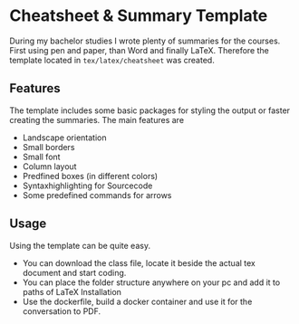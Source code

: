 # Cheatsheet & Summary Template

During my bachelor studies I wrote plenty of summaries for the courses. First using pen and paper, than Word and finally LaTeX. Therefore the template located in `tex/latex/cheatsheet` was created.

## Features

The template includes some basic packages for styling the output or faster creating the summaries. The main features are

* Landscape orientation
* Small borders
* Small font
* Column layout
* Predfined boxes (in different colors)
* Syntaxhighlighting for Sourcecode
* Some predefined commands for arrows

## Usage

Using the template can be quite easy.

* You can download the class file, locate it beside the actual tex document and start coding.
* You can place the folder structure anywhere on your pc and add it to paths of LaTeX Installation
* Use the dockerfile, build a docker container and use it for the conversation to PDF.
